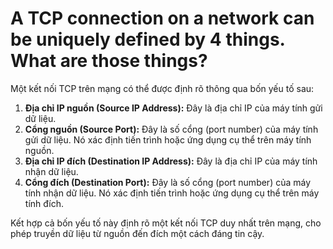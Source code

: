 # A TCP connection on a network can be uniquely defined by 4 things. What are those things?

Một kết nối TCP trên mạng có thể được định rõ thông qua bốn yếu tố sau:

1. **Địa chỉ IP nguồn (Source IP Address):** Đây là địa chỉ IP của máy tính gửi dữ liệu.
2. **Cổng nguồn (Source Port):** Đây là số cổng (port number) của máy tính gửi dữ liệu. Nó xác định tiến trình hoặc ứng dụng cụ thể trên máy tính nguồn.
3. **Địa chỉ IP đích (Destination IP Address):** Đây là địa chỉ IP của máy tính nhận dữ liệu.
4. **Cổng đích (Destination Port):** Đây là số cổng (port number) của máy tính nhận dữ liệu. Nó xác định tiến trình hoặc ứng dụng cụ thể trên máy tính đích.

Kết hợp cả bốn yếu tố này định rõ một kết nối TCP duy nhất trên mạng, cho phép truyền dữ liệu từ nguồn đến đích một cách đáng tin cậy.